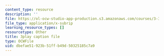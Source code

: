 ```yaml
---
content_type: resource
description: ''
file: https://ol-ocw-studio-app-production.s3.amazonaws.com/courses/3-320-atomistic-computer-modeling-of-materials-sma-5107-spring-2005/dbefae51923b51ffb49d50325185c7a9_3FumIu7Qito.vtt
file_type: application/x-subrip
learning_resource_types: []
resourcetype: Other
title: 3play caption file
type: OCWFile
uid: dbefae51-923b-51ff-b49d-50325185c7a9
---
```

